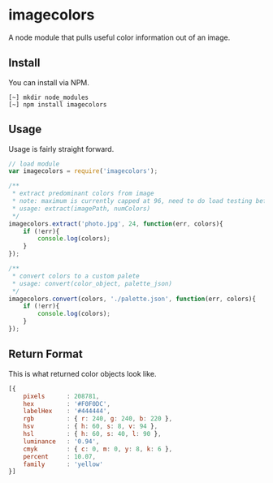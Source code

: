 
# imagecolors

A node module that pulls useful color information out of an image.

## Install

You can install via NPM.

```shell
[~] mkdir node_modules
[~] npm install imagecolors
```

## Usage

Usage is fairly straight forward.

```javascript
// load module
var imagecolors = require('imagecolors');

/**
 * extract predominant colors from image
 * note: maximum is currently capped at 96, need to do load testing before raising
 * usage: extract(imagePath, numColors)
 */
imagecolors.extract('photo.jpg', 24, function(err, colors){
    if (!err){
        console.log(colors);
    }
});

/**
 * convert colors to a custom palete
 * usage: convert(color_object, palette_json)
 */
imagecolors.convert(colors, './palette.json', function(err, colors){
    if (!err){
        console.log(colors);
    }
});
```

## Return Format

This is what returned color objects look like.

```javascript
[{
    pixels      : 208781,
    hex         : '#F0F0DC',
    labelHex    : '#444444',
    rgb         : { r: 240, g: 240, b: 220 },
    hsv         : { h: 60, s: 8, v: 94 },
    hsl         : { h: 60, s: 40, l: 90 },
    luminance   : '0.94',
    cmyk        : { c: 0, m: 0, y: 8, k: 6 },
    percent     : 10.07,
    family      : 'yellow'
}]
```

<!--
## Miscellaneous Examples

A few examples of miscellaneous ways that you might use this data.

```javascript
// group colors by color family
var families = {};
colors.forEach(function(color){
    if (families[color.family] === undefined){
        families[color.family] = [];
    }
    families[color.family].push(color);
});
```
-->

